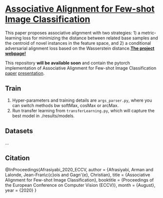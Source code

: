#  [Associative Alignment for Few-shot Image Classification](https://lvsn.github.io/associative-alignment/) 
This paper proposes associative alignment with two strategies: 1) a metric-learning loss for minimizing the distance between related base samples and the centroid of novel instances in the feature space, and 2) a conditional adversarial alignment loss based on the Wasserstein distance.[**The project webpage!**](https://lvsn.github.io/associative-alignment/) 

This repository **will be available soon** and contain the pytorch implementation of Associative Alignment for Few-shot Image Classification [paper](https://arxiv.org/abs/1912.05094) [presentation](https://github.com/ArmanAfrasiyabi/associative-alignment-fs/blob/master/Associative%20Alignmentfor%20Few-Shot%20Image%20Classification.pdf).



 




## Train 
1. Hyper-parameters and training details are <code>args_parser.py</code>, where you can switch methods bw softMax, cosMax or arcMax.
2. Run transfer learning from <code>transferLearning.py</code>, which will capture the best model in ./results/models.




## Datasets
...






## Citation
</code></pre>
@InProceedings{Afrasiyabi_2020_ECCV,
author = {Afrasiyabi, Arman and Lalonde, Jean-Fran\c{c}ois and Gagn\'{e}, Christian},
title = {Associative Alignment for Few-shot Image Classification},
booktitle = {Proceedings of the European Conference on Computer Vision (ECCV)},
month = {August},
year = {2020}
}
</code></pre>
